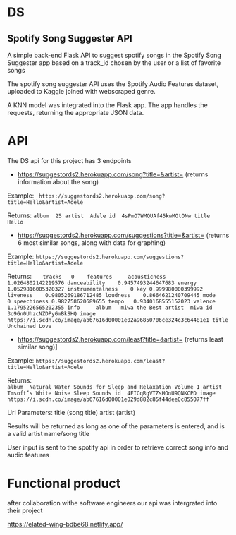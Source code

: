 # DS


## Spotify Song Suggester API

A simple back-end Flask API to suggest spotify songs in the Spotify Song Suggester app
based on a track_id chosen by the user or a list of favorite songs

The spotify song suggester API uses the Spotify Audio Features dataset, uploaded to Kaggle joined with webscraped genre.

A KNN model was integrated into the Flask app. 
The app handles the requests, returning the appropriate JSON data.


# API

The DS api for this project has 3 endpoints 

* <https://suggestords2.herokuapp.com/song?title=&artist=> (returns information about the song)


Example:
` https://suggestords2.herokuapp.com/song?title=Hello&artist=Adele`

Returns:
`album	25
artist	Adele
id	4sPmO7WMQUAf45kwMOtONw
title	Hello `


* <https://suggestords2.herokuapp.com/suggestions?title=&artist=> (returns 6 most similar songs, along with data for graphing)

Example:
`https://suggestords2.herokuapp.com/suggestions?title=Hello&artist=Adele `

Returns:
`	
tracks	
0	
features	
acousticness	1.0264802142219576
danceability	0.9457493244647683
energy	1.0529816005320327
instrumentalness	0
key	0.999980000399992
liveness	0.9805269186712485
loudness	0.8664621240709445
mode	0
speechiness	0.982758620689655
tempo	0.9340168555152023
valence	1.1795226565202355
info	
album	miwa the Best
artist	miwa
id	3o9Gn0UhzcNZDPyGmBkSHQ
image	https://i.scdn.co/image/ab67616d00001e02a96850706ce324c3c64481e1
title	Unchained Love `

* <https://suggestords2.herokuapp.com/least?title=&artist=> (returns least similar song)]

Example:
`https://suggestords2.herokuapp.com/least?title=Hello&artist=Adele`


Returns:	
`album	Natural Water Sounds for Sleep and Relaxation Volume 1
artist	Tmsoft’s White Noise Sleep Sounds
id	4FICqRgVTZsHOnU9QNKCPD
image	https://i.scdn.co/image/ab67616d00001e029d882c85f44dee0c855077ff `

Url Parameters: title (song title) artist (artist)

Results will be returned as long as one of the parameters is entered, and is a valid artist name/song title

User input is sent to the spotify api in order to retrieve correct song info and audio features


# Functional product

after collaboration withe software engineers our api was intergrated into their project 

https://elated-wing-bdbe68.netlify.app/

